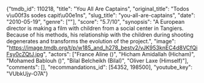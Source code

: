 {"tmdb_id": 110218, "title": "You All Are Captains", "original_title": "Todos v\u00f3s sodes capit\u00e1ns", "slug_title": "you-all-are-captains", "date": "2010-05-19", "genre": [""], "score": "5.7/10", "synopsis": "A European director is making a film with children from a social center in Tangiers. Because of his methods, his relationship with the children during shooting degenerates and transforms the evolution of the project.", "image": "https://image.tmdb.org/t/p/w185_and_h278_bestv2/vJK953knEC4d8VCfQiFsy0cZQtJ.jpg", "actors": ["France Aline ()", "Hicham Amidallah (Hicham)", "Mohamed Bablouh ()", "Bilal Belcheikh (Bilal)", "Oliver Laxe (Himself)"], "comments": [], "recommandations_id": [54352, 198500], "youtube_key": "VUbkUjy-O7A"}
